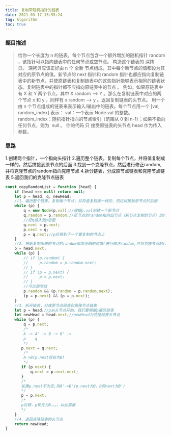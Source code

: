 ```yaml
---
title: 复制带随机指针的链表
date: 2021-03-17 15:55:24
tag: Algorithm
toc: true
---
```


### 题目描述
>给你一个长度为 n 的链表，每个节点包含一个额外增加的随机指针 random ，该指针可以指向链表中的任何节点或空节点。
构造这个链表的 深拷贝。 深拷贝应该正好由 n 个 全新 节点组成，其中每个新节点的值都设为其对应的原节点的值。新节点的 next 指针和 random 指针也都应指向复制链表中的新节点，并使原链表和复制链表中的这些指针能够表示相同的链表状态。复制链表中的指针都不应指向原链表中的节点 。
例如，如果原链表中有 X 和 Y 两个节点，其中 X.random --> Y 。那么在复制链表中对应的两个节点 x 和 y ，同样有 x.random --> y 。返回复制链表的头节点。
用一个由 n 个节点组成的链表来表示输入/输出中的链表。每个节点用一个 [val, random_index] 表示：
val：一个表示 Node.val 的整数。
random_index：随机指针指向的节点索引（范围从 0 到 n-1）；如果不指向任何节点，则为  null 。
你的代码 只 接受原链表的头节点 head 作为传入参数。

### 思路
1.创建两个指针，一个指向头指针
2.遍历整个链表，复制每个节点，并将值复制成一样的，然后拼接到原节点的后面
3.找到一个克隆节点，然后进行修正random,并将克隆节点的random指向克隆节点
4.拆分链表，分成原节点链表和克隆节点链表
5.返回我们的克隆节点链表

```js
const copyRandomList = function (head) {
    if (head === null) return null;
    let p = head, q, newHead;
    //1、遍历整个链表，复制每个节点，并将值复制成一样的，然后拼接到原节点的后面
    while (p) {
        q = new Node(p.val);//根据p.val创建一个新节点
        q.random = p.random;//新节点的random指向旧节点（新节点复制的节点）的random（后面再把它指向正确的位置）
        //把q插入到p后面
        q.next = p.next;
        p.next = q;
        p = q.next;//p后移到下一个要复制的节点上
    }
    //2、把新复制出来的节点的random指向正确的位置(进行修正random,并将克隆节点的random指向克隆节点)
    p = head.next;
    while (p) {
        // if (p.random) {
        //     p.random = p.random.next;
        // }
        // if (p = p.next) {
        //     p = p.next;
        // }
        //可以简写成
        p.random && (p.random = p.random.next);
        (p = p.next) && (p = p.next);
    }
    //3、拆开链表，分成原节点链表和克隆节点链表
    let p = head;//p从头节点开始，我们要根据p遍历链表
    let newHead = head.next;//newHead为克隆链表头节点
    while (p) {
        q = p.next;
        /*
        A -> A' -> B -> B' -> 
        p    q
        */
       p.next = q.next;
        /*  
        A->B(p.next现在为B)
        */
       if (p.next) {
           q.next = p.next.next;
       }
       /*
       如果p.next不为空,则A'->B'(p.next为B，B的next为B')
       */
       p = p.next;
       /*
       p后移，p现在为B，。。。以此类推
       */
    }
    //4、返回克隆链表的头节点
    return newHead;
}
```
